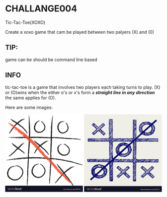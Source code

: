 # CHALLANGE004
Tic-Tac-Toe(XOXO)

Create a xoxo game that cam be played between two palyers (X) and (0)

## TIP:

game can be should be command line based

## INFO
tic-tac-toe is a game that involves two players each taking turns to play. (X) or (O)wins when the either o's or x's form a ***straight line in any direction*** the same applies for (O).

Here are some images:

<img src="tac.jpg" alt="example 1" width="250" height="250">

<img src="tic.jpg" alt="Example 2" width=250 height=250>
